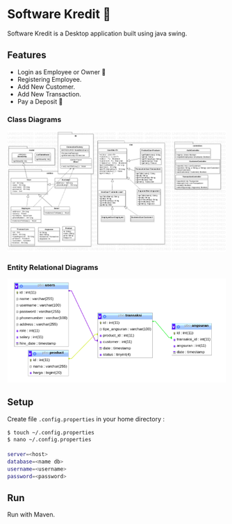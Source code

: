 # Software Kredit  :rocket:

Software Kredit is a Desktop application built using java swing.

## Features

- Login as Employee or Owner :closed_lock_with_key:
- Registering Employee.
- Add New Customer.
- Add New Transaction.
- Pay a Deposit :money_with_wings:

### Class Diagrams

![](img/class-diagram.jpg)

### Entity Relational Diagrams
![](img/erd.png)


## Setup

Create file `.config.properties` in your home directory :
```bash
$ touch ~/.config.properties
$ nano ~/.config.properties

server=<host>
database=<name db>
username=<username>
password=<password>

```

## Run

Run with Maven.
